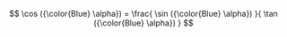 $$
    \cos ({\color{Blue} \alpha}) = \frac{ \sin ({\color{Blue} \alpha}) }{ \tan ({\color{Blue} \alpha}) }
$$